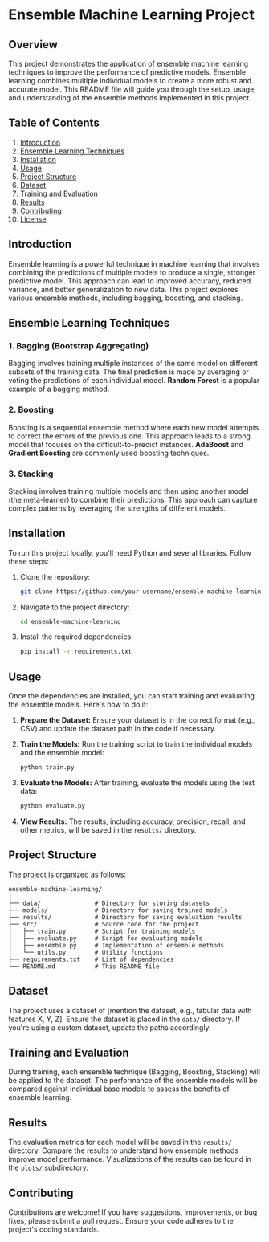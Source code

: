 # Ensemble Machine Learning Project

## Overview

This project demonstrates the application of ensemble machine learning techniques to improve the performance of predictive models. Ensemble learning combines multiple individual models to create a more robust and accurate model. This README file will guide you through the setup, usage, and understanding of the ensemble methods implemented in this project.

## Table of Contents

1. [Introduction](#introduction)
2. [Ensemble Learning Techniques](#ensemble-learning-techniques)
3. [Installation](#installation)
4. [Usage](#usage)
5. [Project Structure](#project-structure)
6. [Dataset](#dataset)
7. [Training and Evaluation](#training-and-evaluation)
8. [Results](#results)
9. [Contributing](#contributing)
10. [License](#license)

## Introduction

Ensemble learning is a powerful technique in machine learning that involves combining the predictions of multiple models to produce a single, stronger predictive model. This approach can lead to improved accuracy, reduced variance, and better generalization to new data. This project explores various ensemble methods, including bagging, boosting, and stacking.

## Ensemble Learning Techniques

### 1. Bagging (Bootstrap Aggregating)
Bagging involves training multiple instances of the same model on different subsets of the training data. The final prediction is made by averaging or voting the predictions of each individual model. **Random Forest** is a popular example of a bagging method.

### 2. Boosting
Boosting is a sequential ensemble method where each new model attempts to correct the errors of the previous one. This approach leads to a strong model that focuses on the difficult-to-predict instances. **AdaBoost** and **Gradient Boosting** are commonly used boosting techniques.

### 3. Stacking
Stacking involves training multiple models and then using another model (the meta-learner) to combine their predictions. This approach can capture complex patterns by leveraging the strengths of different models.

## Installation

To run this project locally, you'll need Python and several libraries. Follow these steps:

1. Clone the repository:
   ```bash
   git clone https://github.com/your-username/ensemble-machine-learning.git
   ```
2. Navigate to the project directory:
   ```bash
   cd ensemble-machine-learning
   ```
3. Install the required dependencies:
   ```bash
   pip install -r requirements.txt
   ```

## Usage

Once the dependencies are installed, you can start training and evaluating the ensemble models. Here's how to do it:

1. **Prepare the Dataset:** Ensure your dataset is in the correct format (e.g., CSV) and update the dataset path in the code if necessary.

2. **Train the Models:** Run the training script to train the individual models and the ensemble model:
   ```bash
   python train.py
   ```

3. **Evaluate the Models:** After training, evaluate the models using the test data:
   ```bash
   python evaluate.py
   ```

4. **View Results:** The results, including accuracy, precision, recall, and other metrics, will be saved in the `results/` directory.

## Project Structure

The project is organized as follows:

```
ensemble-machine-learning/
│
├── data/               # Directory for storing datasets
├── models/             # Directory for saving trained models
├── results/            # Directory for saving evaluation results
├── src/                # Source code for the project
│   ├── train.py        # Script for training models
│   ├── evaluate.py     # Script for evaluating models
│   ├── ensemble.py     # Implementation of ensemble methods
│   └── utils.py        # Utility functions
├── requirements.txt    # List of dependencies
└── README.md           # This README file
```

## Dataset

The project uses a dataset of [mention the dataset, e.g., tabular data with features X, Y, Z]. Ensure the dataset is placed in the `data/` directory. If you're using a custom dataset, update the paths accordingly.

## Training and Evaluation

During training, each ensemble technique (Bagging, Boosting, Stacking) will be applied to the dataset. The performance of the ensemble models will be compared against individual base models to assess the benefits of ensemble learning.

## Results

The evaluation metrics for each model will be saved in the `results/` directory. Compare the results to understand how ensemble methods improve model performance. Visualizations of the results can be found in the `plots/` subdirectory.

## Contributing

Contributions are welcome! If you have suggestions, improvements, or bug fixes, please submit a pull request. Ensure your code adheres to the project's coding standards.


